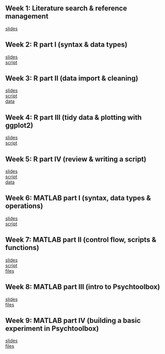 ## Week 1: Literature search & reference management
[slides](https://shelbybachman.github.io/RA-tutorial-2019/01-litsearch_and_references/)

## Week 2: R part I (syntax & data types)
[slides](https://shelbybachman.github.io/RA-tutorial-2019/02-R_part1/)
<br>
[script](https://raw.githubusercontent.com/shelbybachman/RA-tutorial-2019/master/02-R_part1/R_part1.R)

## Week 3: R part II (data import & cleaning)
[slides](https://shelbybachman.github.io/RA-tutorial-2019/03-R_part2/)
<br>
[script](https://raw.githubusercontent.com/shelbybachman/RA-tutorial-2019/master/03-R_part2/R_part2.R)
<br>
[data](https://github.com/shelbybachman/RA-tutorial-2019/raw/master/03-R_part2/data.zip)

## Week 4: R part III (tidy data & plotting with ggplot2)
[slides](https://shelbybachman.github.io/RA-tutorial-2019/04-R_part3/)
<br>
[script](https://raw.githubusercontent.com/shelbybachman/RA-tutorial-2019/master/04-R_part3/R_part3.R)

## Week 5: R part IV (review & writing a script)
[slides](https://shelbybachman.github.io/RA-tutorial-2019/05-R_part4/)
<br>
[script](https://raw.githubusercontent.com/shelbybachman/RA-tutorial-2019/master/05-R_part4/R_part4.R)
<br>
[data](https://github.com/shelbybachman/RA-tutorial-2019/raw/master/05-R_part4/data.zip)

## Week 6: MATLAB part I (syntax, data types & operations)
[slides](https://shelbybachman.github.io/RA-tutorial-2019/06-matlab_part1/)
<br>
[script](https://raw.githubusercontent.com/shelbybachman/RA-tutorial-2019/master/06-matlab_part1/matlab_part1.m)

## Week 7: MATLAB part II (control flow, scripts & functions)
[slides](https://shelbybachman.github.io/RA-tutorial-2019/07-matlab_part2/)
<br>
[script](https://raw.githubusercontent.com/shelbybachman/RA-tutorial-2019/master/07-matlab_part2/matlab_part2.m)
<br>
[files](https://github.com/shelbybachman/RA-tutorial-2019/raw/master/07-matlab_part2/files.zip)

## Week 8: MATLAB part III (intro to Psychtoolbox)
[slides](https://shelbybachman.github.io/RA-tutorial-2019/08-matlab_part3/)
<br>
[files](https://github.com/shelbybachman/RA-tutorial-2019/raw/master/08-matlab_part3/files.zip)

## Week 9: MATLAB part IV (building a basic experiment in Psychtoolbox)
[slides](https://shelbybachman.github.io/RA-tutorial-2019/09-matlab_part4/)
<br>
[files](https://github.com/shelbybachman/RA-tutorial-2019/raw/master/09-matlab_part4/files.zip)
